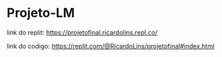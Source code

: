 # Projeto-LM
link do replit: https://projetofinal.ricardolins.repl.co/

link do codigo: https://replit.com/@RicardoLins/projetofinal#index.html
